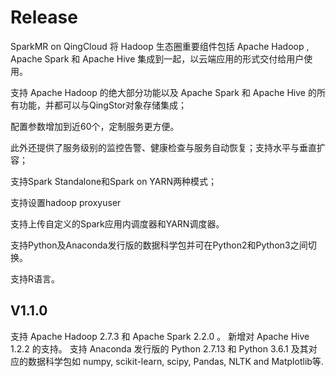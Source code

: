 # Release

SparkMR on QingCloud 将 Hadoop 生态圈重要组件包括 Apache Hadoop , Apache Spark 和 Apache Hive 集成到一起，以云端应用的形式交付给用户使用。

支持 Apache Hadoop 的绝大部分功能以及 Apache Spark 和 Apache Hive 的所有功能，并都可以与QingStor对象存储集成；

配置参数增加到近60个，定制服务更方便。

此外还提供了服务级别的监控告警、健康检查与服务自动恢复；支持水平与垂直扩容；

支持Spark Standalone和Spark on YARN两种模式；

支持设置hadoop proxyuser

支持上传自定义的Spark应用内调度器和YARN调度器。

支持Python及Anaconda发行版的数据科学包并可在Python2和Python3之间切换。

支持R语言。

## V1.1.0

支持 Apache Hadoop 2.7.3 和 Apache Spark 2.2.0 。
新增对 Apache Hive 1.2.2 的支持。
支持 Anaconda 发行版的 Python 2.7.13 和 Python 3.6.1 及其对应的数据科学包如 numpy, scikit-learn, scipy, Pandas, NLTK and Matplotlib等.